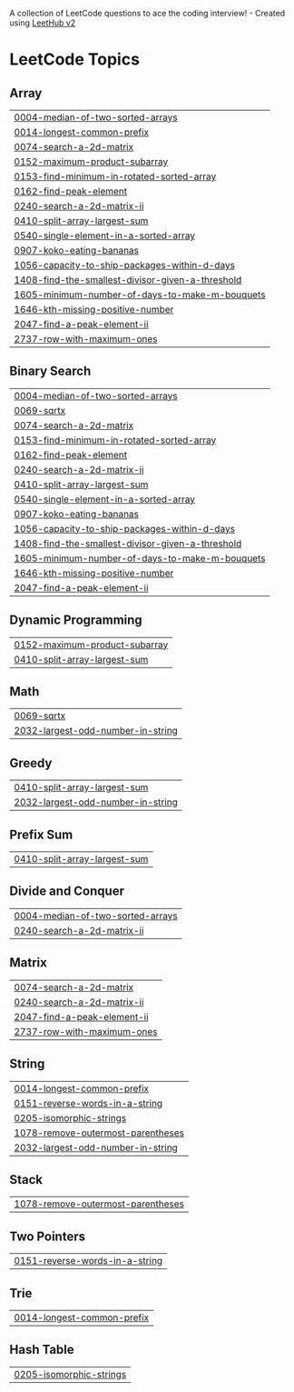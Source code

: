 A collection of LeetCode questions to ace the coding interview! - Created using [LeetHub v2](https://github.com/arunbhardwaj/LeetHub-2.0)
<!---LeetCode Topics Start-->
# LeetCode Topics
## Array
|  |
| ------- |
| [0004-median-of-two-sorted-arrays](https://github.com/jaymin1310/LeetCode-Daily/tree/master/0004-median-of-two-sorted-arrays) |
| [0014-longest-common-prefix](https://github.com/jaymin1310/LeetCode-Daily/tree/master/0014-longest-common-prefix) |
| [0074-search-a-2d-matrix](https://github.com/jaymin1310/LeetCode-Daily/tree/master/0074-search-a-2d-matrix) |
| [0152-maximum-product-subarray](https://github.com/jaymin1310/LeetCode-Daily/tree/master/0152-maximum-product-subarray) |
| [0153-find-minimum-in-rotated-sorted-array](https://github.com/jaymin1310/LeetCode-Daily/tree/master/0153-find-minimum-in-rotated-sorted-array) |
| [0162-find-peak-element](https://github.com/jaymin1310/LeetCode-Daily/tree/master/0162-find-peak-element) |
| [0240-search-a-2d-matrix-ii](https://github.com/jaymin1310/LeetCode-Daily/tree/master/0240-search-a-2d-matrix-ii) |
| [0410-split-array-largest-sum](https://github.com/jaymin1310/LeetCode-Daily/tree/master/0410-split-array-largest-sum) |
| [0540-single-element-in-a-sorted-array](https://github.com/jaymin1310/LeetCode-Daily/tree/master/0540-single-element-in-a-sorted-array) |
| [0907-koko-eating-bananas](https://github.com/jaymin1310/LeetCode-Daily/tree/master/0907-koko-eating-bananas) |
| [1056-capacity-to-ship-packages-within-d-days](https://github.com/jaymin1310/LeetCode-Daily/tree/master/1056-capacity-to-ship-packages-within-d-days) |
| [1408-find-the-smallest-divisor-given-a-threshold](https://github.com/jaymin1310/LeetCode-Daily/tree/master/1408-find-the-smallest-divisor-given-a-threshold) |
| [1605-minimum-number-of-days-to-make-m-bouquets](https://github.com/jaymin1310/LeetCode-Daily/tree/master/1605-minimum-number-of-days-to-make-m-bouquets) |
| [1646-kth-missing-positive-number](https://github.com/jaymin1310/LeetCode-Daily/tree/master/1646-kth-missing-positive-number) |
| [2047-find-a-peak-element-ii](https://github.com/jaymin1310/LeetCode-Daily/tree/master/2047-find-a-peak-element-ii) |
| [2737-row-with-maximum-ones](https://github.com/jaymin1310/LeetCode-Daily/tree/master/2737-row-with-maximum-ones) |
## Binary Search
|  |
| ------- |
| [0004-median-of-two-sorted-arrays](https://github.com/jaymin1310/LeetCode-Daily/tree/master/0004-median-of-two-sorted-arrays) |
| [0069-sqrtx](https://github.com/jaymin1310/LeetCode-Daily/tree/master/0069-sqrtx) |
| [0074-search-a-2d-matrix](https://github.com/jaymin1310/LeetCode-Daily/tree/master/0074-search-a-2d-matrix) |
| [0153-find-minimum-in-rotated-sorted-array](https://github.com/jaymin1310/LeetCode-Daily/tree/master/0153-find-minimum-in-rotated-sorted-array) |
| [0162-find-peak-element](https://github.com/jaymin1310/LeetCode-Daily/tree/master/0162-find-peak-element) |
| [0240-search-a-2d-matrix-ii](https://github.com/jaymin1310/LeetCode-Daily/tree/master/0240-search-a-2d-matrix-ii) |
| [0410-split-array-largest-sum](https://github.com/jaymin1310/LeetCode-Daily/tree/master/0410-split-array-largest-sum) |
| [0540-single-element-in-a-sorted-array](https://github.com/jaymin1310/LeetCode-Daily/tree/master/0540-single-element-in-a-sorted-array) |
| [0907-koko-eating-bananas](https://github.com/jaymin1310/LeetCode-Daily/tree/master/0907-koko-eating-bananas) |
| [1056-capacity-to-ship-packages-within-d-days](https://github.com/jaymin1310/LeetCode-Daily/tree/master/1056-capacity-to-ship-packages-within-d-days) |
| [1408-find-the-smallest-divisor-given-a-threshold](https://github.com/jaymin1310/LeetCode-Daily/tree/master/1408-find-the-smallest-divisor-given-a-threshold) |
| [1605-minimum-number-of-days-to-make-m-bouquets](https://github.com/jaymin1310/LeetCode-Daily/tree/master/1605-minimum-number-of-days-to-make-m-bouquets) |
| [1646-kth-missing-positive-number](https://github.com/jaymin1310/LeetCode-Daily/tree/master/1646-kth-missing-positive-number) |
| [2047-find-a-peak-element-ii](https://github.com/jaymin1310/LeetCode-Daily/tree/master/2047-find-a-peak-element-ii) |
## Dynamic Programming
|  |
| ------- |
| [0152-maximum-product-subarray](https://github.com/jaymin1310/LeetCode-Daily/tree/master/0152-maximum-product-subarray) |
| [0410-split-array-largest-sum](https://github.com/jaymin1310/LeetCode-Daily/tree/master/0410-split-array-largest-sum) |
## Math
|  |
| ------- |
| [0069-sqrtx](https://github.com/jaymin1310/LeetCode-Daily/tree/master/0069-sqrtx) |
| [2032-largest-odd-number-in-string](https://github.com/jaymin1310/LeetCode-Daily/tree/master/2032-largest-odd-number-in-string) |
## Greedy
|  |
| ------- |
| [0410-split-array-largest-sum](https://github.com/jaymin1310/LeetCode-Daily/tree/master/0410-split-array-largest-sum) |
| [2032-largest-odd-number-in-string](https://github.com/jaymin1310/LeetCode-Daily/tree/master/2032-largest-odd-number-in-string) |
## Prefix Sum
|  |
| ------- |
| [0410-split-array-largest-sum](https://github.com/jaymin1310/LeetCode-Daily/tree/master/0410-split-array-largest-sum) |
## Divide and Conquer
|  |
| ------- |
| [0004-median-of-two-sorted-arrays](https://github.com/jaymin1310/LeetCode-Daily/tree/master/0004-median-of-two-sorted-arrays) |
| [0240-search-a-2d-matrix-ii](https://github.com/jaymin1310/LeetCode-Daily/tree/master/0240-search-a-2d-matrix-ii) |
## Matrix
|  |
| ------- |
| [0074-search-a-2d-matrix](https://github.com/jaymin1310/LeetCode-Daily/tree/master/0074-search-a-2d-matrix) |
| [0240-search-a-2d-matrix-ii](https://github.com/jaymin1310/LeetCode-Daily/tree/master/0240-search-a-2d-matrix-ii) |
| [2047-find-a-peak-element-ii](https://github.com/jaymin1310/LeetCode-Daily/tree/master/2047-find-a-peak-element-ii) |
| [2737-row-with-maximum-ones](https://github.com/jaymin1310/LeetCode-Daily/tree/master/2737-row-with-maximum-ones) |
## String
|  |
| ------- |
| [0014-longest-common-prefix](https://github.com/jaymin1310/LeetCode-Daily/tree/master/0014-longest-common-prefix) |
| [0151-reverse-words-in-a-string](https://github.com/jaymin1310/LeetCode-Daily/tree/master/0151-reverse-words-in-a-string) |
| [0205-isomorphic-strings](https://github.com/jaymin1310/LeetCode-Daily/tree/master/0205-isomorphic-strings) |
| [1078-remove-outermost-parentheses](https://github.com/jaymin1310/LeetCode-Daily/tree/master/1078-remove-outermost-parentheses) |
| [2032-largest-odd-number-in-string](https://github.com/jaymin1310/LeetCode-Daily/tree/master/2032-largest-odd-number-in-string) |
## Stack
|  |
| ------- |
| [1078-remove-outermost-parentheses](https://github.com/jaymin1310/LeetCode-Daily/tree/master/1078-remove-outermost-parentheses) |
## Two Pointers
|  |
| ------- |
| [0151-reverse-words-in-a-string](https://github.com/jaymin1310/LeetCode-Daily/tree/master/0151-reverse-words-in-a-string) |
## Trie
|  |
| ------- |
| [0014-longest-common-prefix](https://github.com/jaymin1310/LeetCode-Daily/tree/master/0014-longest-common-prefix) |
## Hash Table
|  |
| ------- |
| [0205-isomorphic-strings](https://github.com/jaymin1310/LeetCode-Daily/tree/master/0205-isomorphic-strings) |
<!---LeetCode Topics End-->